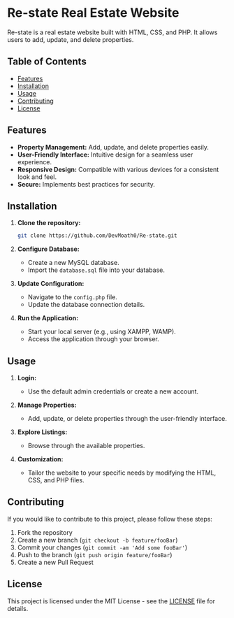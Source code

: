 # Re-state Real Estate Website

Re-state is a real estate website built with HTML, CSS, and PHP. It allows users to add, update, and delete properties.

## Table of Contents

- [Features](#features)
- [Installation](#installation)
- [Usage](#usage)
- [Contributing](#contributing)
- [License](#license)

## Features

- **Property Management:** Add, update, and delete properties easily.
- **User-Friendly Interface:** Intuitive design for a seamless user experience.
- **Responsive Design:** Compatible with various devices for a consistent look and feel.
- **Secure:** Implements best practices for security.

## Installation

1. **Clone the repository:**

    ```bash
    git clone https://github.com/DevMoath0/Re-state.git
    ```

2. **Configure Database:**

    - Create a new MySQL database.
    - Import the `database.sql` file into your database.

3. **Update Configuration:**

    - Navigate to the `config.php` file.
    - Update the database connection details.

4. **Run the Application:**

    - Start your local server (e.g., using XAMPP, WAMP).
    - Access the application through your browser.

## Usage

1. **Login:**

    - Use the default admin credentials or create a new account.

2. **Manage Properties:**

    - Add, update, or delete properties through the user-friendly interface.

3. **Explore Listings:**

    - Browse through the available properties.

4. **Customization:**

    - Tailor the website to your specific needs by modifying the HTML, CSS, and PHP files.

## Contributing

If you would like to contribute to this project, please follow these steps:

1. Fork the repository
2. Create a new branch (`git checkout -b feature/fooBar`)
3. Commit your changes (`git commit -am 'Add some fooBar'`)
4. Push to the branch (`git push origin feature/fooBar`)
5. Create a new Pull Request

## License

This project is licensed under the MIT License - see the [LICENSE](LICENSE) file for details.
